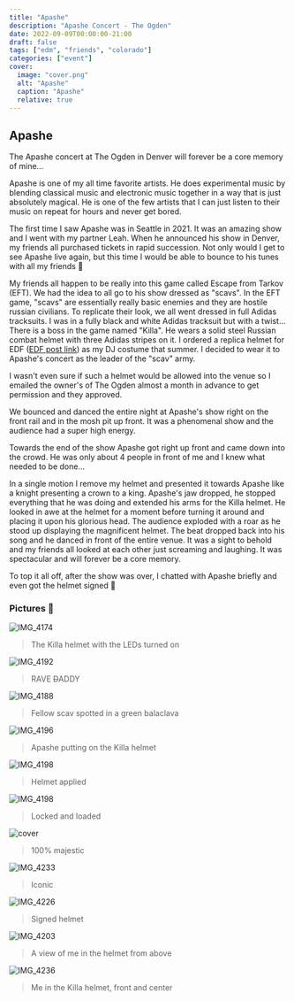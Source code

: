```yaml
---
title: "Apashe"
description: "Apashe Concert - The Ogden"
date: 2022-09-09T00:00:00-21:00
draft: false
tags: ["edm", "friends", "colorado"]
categories: ["event"]
cover:
  image: "cover.png"
  alt: "Apashe"
  caption: "Apashe"
  relative: true
---
```


## Apashe

The Apashe concert at The Ogden in Denver will forever be a core memory of mine...

Apashe is one of my all time favorite artists. He does experimental music by blending classical music and electronic music together in a way that is just absolutely magical. He is one of the few artists that I can just listen to their music on repeat for hours and never get bored.

The first time I saw Apashe was in Seattle in 2021. It was an amazing show and I went with my partner Leah. When he announced his show in Denver, my friends all purchased tickets in rapid succession. Not only would I get to see Apashe live again, but this time I would be able to bounce to his tunes with all my friends 🤘

My friends all happen to be really into this game called Escape from Tarkov (EFT). We had the idea to all go to his show dressed as "scavs". In the EFT game, "scavs" are essentially really basic enemies and they are hostile russian civilians. To replicate their look, we all went dressed in full Adidas tracksuits. I was in a fully black and white Adidas tracksuit but with a twist... There is a boss in the game named "Killa". He wears a solid steel Russian combat helmet with three Adidas stripes on it. I ordered a replica helmet for EDF ([EDF post link](/posts/edf)) as my DJ costume that summer. I decided to wear it to Apashe's concert as the leader of the "scav" army.

I wasn't even sure if such a helmet would be allowed into the venue so I emailed the owner's of The Ogden almost a month in advance to get permission and they approved.

We bounced and danced the entire night at Apashe's show right on the front rail and in the mosh pit up front. It was a phenomenal show and the audience had a super high energy.

Towards the end of the show Apashe got right up front and came down into the crowd. He was only about 4 people in front of me and I knew what needed to be done...

In a single motion I remove my helmet and presented it towards Apashe like a knight presenting a crown to a king. Apashe's jaw dropped, he stopped everything that he was doing and extended his arms for the Killa helmet. He looked in awe at the helmet for a moment before turning it around and placing it upon his glorious head. The audience exploded with a roar as he stood up displaying the magnificent helmet. The beat dropped back into his song and he danced in front of the entire venue. It was a sight to behold and my friends all looked at each other just screaming and laughing. It was spectacular and will forever be a core memory.

To top it all off, after the show was over, I chatted with Apashe briefly and even got the helmet signed 🤩

### Pictures 📸

![IMG_4174](IMG_4174.jpg)

> The Killa helmet with the LEDs turned on

![IMG_4192](IMG_4192.jpg)

> RAVE ~~D~~ADDY

![IMG_4188](IMG_4188.jpg)

> Fellow scav spotted in a green balaclava

![IMG_4196](IMG_4196.jpg)

> Apashe putting on the Killa helmet

![IMG_4198](IMG_4198.jpg)

> Helmet applied

![IMG_4198](IMG_4200.jpg)

> Locked and loaded

![cover](cover.png)

> 100% majestic

![IMG_4233](IMG_4233.png)

> Iconic

![IMG_4226](IMG_4226.jpg)

> Signed helmet

![IMG_4203](IMG_4203.png)

> A view of me in the helmet from above

![IMG_4236](IMG_4236.png)

> Me in the Killa helmet, front and center
